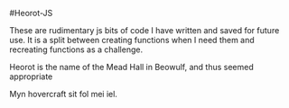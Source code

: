 #Heorot-JS

These are rudimentary js bits of code I have written and saved for future use. It is a split between creating functions when I need them and recreating functions as a challenge.

Heorot is the name of the Mead Hall in Beowulf, and thus seemed appropriate

Myn hovercraft sit fol mei iel.
